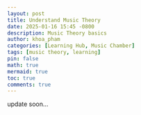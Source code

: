 ```yaml
---
layout: post
title: Understand Music Theory
date: 2025-01-16 15:45 -0800
description: Music Theory basics
author: khoa_pham
categories: [Learning Hub, Music Chamber]
tags: [music theory, learning]
pin: false
math: true
mermaid: true
toc: true
comments: true
---
```


update soon...